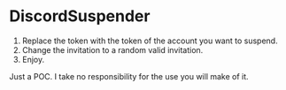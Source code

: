 # DiscordSuspender

1. Replace the token with the token of the account you want to suspend.
2. Change the invitation to a random valid invitation.
3. Enjoy.


Just a POC. I take no responsibility for the use you will make of it.
